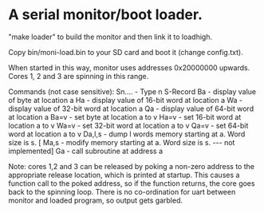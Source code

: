 # A serial monitor/boot loader.

"make loader" to build the monitor and then link it to loadhigh.

Copy bin/moni-load.bin to your SD card and boot it (change config.txt).

When started in this way, monitor uses addresses 0x20000000 upwards. Cores 1, 2 and 3 are spinning in this range.

Commands (not case sensitive):
	Sn....	- Type n S-Record 
	Ba		- display value of byte at location a
	Ha		- display value of 16-bit word at location a
	Wa		- display value of 32-bit word at location a
	Qa		- display value of 64-bit word at location a
	Ba=v	- set byte at location a to v
	Ha=v	- set 16-bit word at location a to v
	Wa=v	- set 32-bit word at location a to v
	Qa=v	- set 64-bit word at location a to v
	Da,l,s	- dump l words memory starting at a. Word size is s.
[	Ma,s	- modify memory starting at a. Word size is s.    --- not implemented]
	Ga		- call subroutine at address a

Note: cores 1,2 and 3 can be released by poking a non-zero address to the appropriate
release location, which is printed at startup.  This causes a function call to the poked address, so
if the function returns, the core goes back to the spinning loop.
There is no co-ordination for uart between monitor and loaded program, so output gets garbled.

